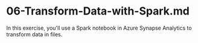 # 06-Transform-Data-with-Spark.md
In this exercise, you'll use a Spark notebook in Azure Synapse Analytics to transform data in files.
